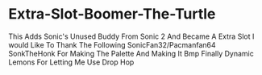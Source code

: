 # Extra-Slot-Boomer-The-Turtle
This Adds Sonic's Unused Buddy From Sonic 2 And Became A Extra Slot
I would Like To Thank The Following SonicFan32/Pacmanfan64
SonkTheHonk For Making The Palette And Making It Bmp
Finally Dynamic Lemons For Letting Me Use Drop Hop
